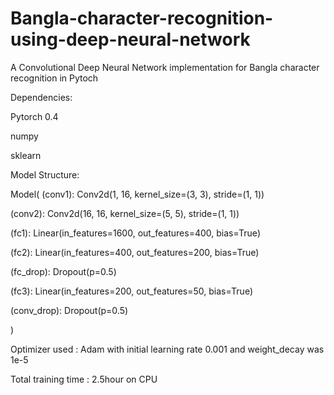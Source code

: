 # Bangla-character-recognition-using-deep-neural-network

A Convolutional Deep Neural Network implementation for Bangla character recognition in Pytoch

Dependencies:

Pytorch 0.4

numpy

sklearn

Model Structure:

Model( (conv1): Conv2d(1, 16, kernel_size=(3, 3), stride=(1, 1))

  (conv2): Conv2d(16, 16, kernel_size=(5, 5), stride=(1, 1))
  
  (fc1): Linear(in_features=1600, out_features=400, bias=True)
  
  (fc2): Linear(in_features=400, out_features=200, bias=True)
  
  (fc_drop): Dropout(p=0.5)
  
  (fc3): Linear(in_features=200, out_features=50, bias=True)
  
  (conv_drop): Dropout(p=0.5)
  
)

Optimizer used : Adam with initial learning rate 0.001 and weight_decay was 1e-5


Total training time : 2.5hour on CPU

